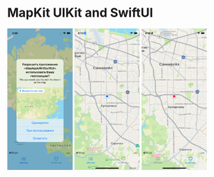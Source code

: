 # MapKit UIKit and SwiftUI

<img src="https://github.com/MikkiWhiteDove/MapKit/blob/main/screens/first.png" width="150" hedth="300">
<img src="https://github.com/MikkiWhiteDove/MapKit/blob/main/screens/UIKit.png" width="150" hedth="300">
<img src="https://github.com/MikkiWhiteDove/MapKit/blob/main/screens/SwiftUI.png" width="150" hedth="300">

